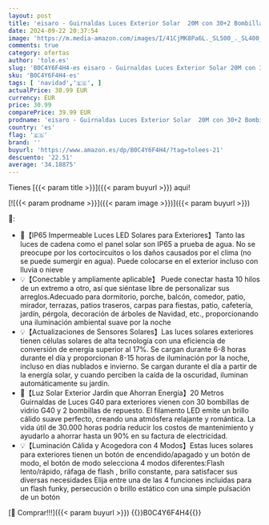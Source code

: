 ```yaml
---
layout: post
title: 'eisaro - Guirnaldas Luces Exterior Solar  20M con 30+2 Bombillas  4 Modos  IP65 Impermeable y Sensor Solar Mejorado para Jardín  Terraza  Navidad  Fiesta'
date: 2024-09-22 20:37:54
image: 'https://m.media-amazon.com/images/I/41CjMK8Pa6L._SL500_._SL400_.jpg'
comments: true
category: ofertas
author: 'tole.es'
slug: 'B0C4Y6F4H4-es eisaro - Guirnaldas Luces Exterior Solar 20M con 30+2...'
sku: 'B0C4Y6F4H4-es'
tags: [ 'navidad','🇪🇸', ]
actualPrice: 30.99 EUR
currency: EUR
price: 30.99
comparePrice: 39.99 EUR
prodname: 'eisaro - Guirnaldas Luces Exterior Solar  20M con 30+2 Bombillas  4 Modos  IP65 Impermeable y Sensor Solar Mejorado para Jardín  Terraza  Navidad  Fiesta'
country: 'es'
flag: '🇪🇸'
brand: ''
buyurl: 'https://www.amazon.es/dp/B0C4Y6F4H4/?tag=tolees-21'
descuento: '22.51'
average: '34.18875'
---
```


Tienes [{{< param title >}}]({{< param buyurl >}}) aqui!

[![{{< param prodname >}}]({{< param image >}})]({{< param buyurl >}})

🔎:

- 🔆【IP65 Impermeable Luces LED Solares para Exteriores】Tanto las luces de cadena como el panel solar son IP65 a prueba de agua. No se preocupe por los cortocircuitos o los daños causados por el clima (no se puede sumergir en agua). Puede colocarse en el exterior incluso con lluvia o nieve
- 💡【Conectable y ampliamente aplicable】 Puede conectar hasta 10 hilos de un extremo a otro, así que siéntase libre de personalizar sus arreglos.Adecuado para dormitorio, porche, balcón, comedor, patio, mirador, terrazas, patios traseros, carpas para fiestas, patio, cafetería, jardín, pérgola, decoración de árboles de Navidad, etc., proporcionando una iluminación ambiental suave por la noche
- 💡【Actualizaciones de Sensores Solares】Las luces solares exteriores tienen células solares de alta tecnología con una eficiencia de conversión de energía superior al 17%. Se cargan durante 6-8 horas durante el día y proporcionan 8-15 horas de iluminación por la noche, incluso en días nublados e invierno. Se cargan durante el día a partir de la energía solar, y cuando perciben la caída de la oscuridad, iluminan automáticamente su jardín.
- 🔆【Luz Solar Exterior Jardin que Ahorran Energía】20 Metros Guirnaldas de Luces G40 para exteriores vienen con 30 bombillas de vidrio G40 y 2 bombillas de repuesto. El filamento LED emite un brillo cálido suave perfecto, creando una atmósfera relajante y romántica. La vida útil de 30.000 horas podría reducir los costos de mantenimiento y ayudarlo a ahorrar hasta un 90% en su factura de electricidad.
- 💡【Luminación Cálida y Acogedora con 4 Modos】Estas luces solares para exteriores tienen un botón de encendido/apagado y un botón de modo, el botón de modo selecciona 4 modos diferentes:Flash lento/rápido, ráfaga de flash , brillo constante, para satisfacer sus diversas necesidades Elija entre una de las 4 funciones incluidas para un flash funky, persecución o brillo estático con una simple pulsación de un botón

[🛒 Comprar!!!]({{< param buyurl >}})
{{<world>}}B0C4Y6F4H4{{</world>}}
